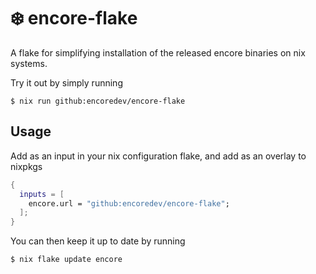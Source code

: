 # :snowflake: encore-flake

A flake for simplifying installation of the released encore binaries on nix systems.

Try it out by simply running
```
$ nix run github:encoredev/encore-flake
```

## Usage

Add as an input in your nix configuration flake, and add as an overlay to nixpkgs

```nix
{
  inputs = [
    encore.url = "github:encoredev/encore-flake";
  ];
}
```

You can then keep it up to date by running 
```
$ nix flake update encore
```
